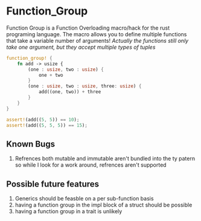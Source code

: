 # Function_Group

Function Group is a Function Overloading macro/hack for the rust programing language. The macro allows you to define multiple functions that take a variable number of arguments! *Actually the functions still only take one argument, but they accept multiple types of tuples*

```rust
function_group! {
    fn add -> usize {
        (one : usize, two : usize) {
            one + two
        }
        (one : usize, two : usize, three: usize) {
            add((one, two)) + three
        }
    }
}

assert!(add((5, 5)) == 10);
assert!(add((5, 5, 5)) == 15);
```

## Known Bugs
  1. Refrences both mutable and immutable aren't bundled into the ty patern so while I look for a work around, refrences aren't supported

## Possible future features
  1. Generics should be feasble on a per sub-function basis
  2. having a function group in the impl block of a struct should be possible
  3. having a function group in a trait is unlikely
